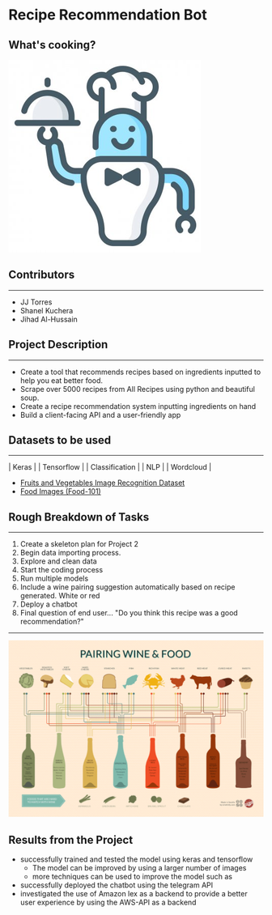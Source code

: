 # Recipe Recommendation Bot
## What's cooking?
![](Images/robo_chef_cartoon.jpeg)

## Contributors
_______________________________________________________________________________________________________________________
- JJ Torres
- Shanel Kuchera
- Jihad Al-Hussain

## Project Description
______________________________________________________________________________________________________________________
- Create a tool that recommends recipes based on ingredients inputted to help you eat better food.
- Scrape over 5000 recipes from All Recipes using python and beautiful soup.
- Create a recipe recommendation system inputting ingredients on hand
- Build a client-facing API and a user-friendly app 

## Datasets to be used
_______________________________________________________________________________________________________________________
| Keras |
| Tensorflow |
| Classification |
| NLP |
| Wordcloud |

- [Fruits and Vegetables Image Recognition Dataset](https://www.kaggle.com/datasets/kritikseth/fruit-and-vegetable-image-recognition)
- [Food Images (Food-101)](https://www.kaggle.com/datasets/kmader/food41)


## Rough Breakdown of Tasks
_______________________________________________________________________________________________________________________
1. Create a skeleton plan for Project 2
2. Begin data importing process. 
3. Explore and clean data
4. Start the coding process 
5. Run multiple models
6. Include a wine pairing suggestion automatically based on recipe generated. White or red
6. Deploy a chatbot
7. Final question of end user... "Do you think this recipe was a good recommendation?"

_______________________________________________________________________________________________________________________

![](Images/wine-and-food-pairing-chart.png)

## Results from the Project

- successfully trained and tested the model using keras and tensorflow
    - The model can be improved by using a larger number of images
    - more techniques can be used to improve the model such as 
- successfully deployed the chatbot using the telegram API 
- investigated the use of Amazon lex as a backend to provide a better user experience by using the AWS-API as a backend


